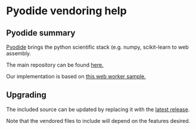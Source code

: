 # Pyodide vendoring help 


## Pyodide summary
[Pyodide](https://pyodide.org) brings the python scientific stack (e.g. numpy, scikit-learn to web assembly.

The main repository can be found [here.](https://github.com/pyodide/pyodide)

Our implementation is based on [this web worker sample.](https://pyodide.org/en/stable/usage/webworker.html)

## Upgrading
The included source can be updated by replacing it with the [latest release](https://pyodide.org/en/stable/usage/downloading-and-deploying.html).

Note that the vendored files to include will depend on the features desired.  
